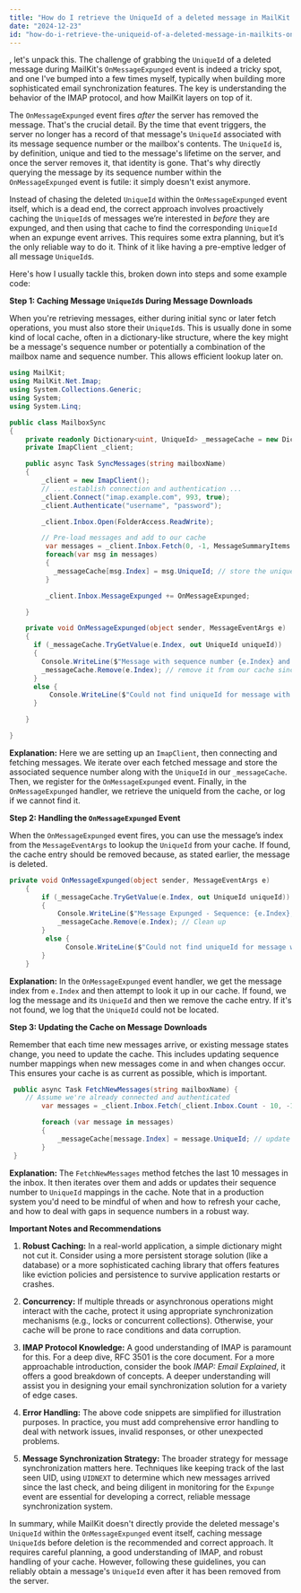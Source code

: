 ```yaml
---
title: "How do I retrieve the UniqueId of a deleted message in MailKit's OnMessageExpunged event?"
date: "2024-12-23"
id: "how-do-i-retrieve-the-uniqueid-of-a-deleted-message-in-mailkits-onmessageexpunged-event"
---
```


, let's unpack this. The challenge of grabbing the `UniqueId` of a deleted message during MailKit's `OnMessageExpunged` event is indeed a tricky spot, and one I've bumped into a few times myself, typically when building more sophisticated email synchronization features. The key is understanding the behavior of the IMAP protocol, and how MailKit layers on top of it.

The `OnMessageExpunged` event fires *after* the server has removed the message. That's the crucial detail. By the time that event triggers, the server no longer has a record of that message's `UniqueId` associated with its message sequence number or the mailbox's contents. The `UniqueId` is, by definition, unique and tied to the message's lifetime on the server, and once the server removes it, that identity is gone. That's why directly querying the message by its sequence number within the `OnMessageExpunged` event is futile: it simply doesn't exist anymore.

Instead of chasing the deleted `UniqueId` within the `OnMessageExpunged` event itself, which is a dead end, the correct approach involves proactively caching the `UniqueId`s of messages we’re interested in *before* they are expunged, and then using that cache to find the corresponding `UniqueId` when an expunge event arrives. This requires some extra planning, but it’s the only reliable way to do it. Think of it like having a pre-emptive ledger of all message `UniqueId`s.

Here's how I usually tackle this, broken down into steps and some example code:

**Step 1: Caching Message `UniqueId`s During Message Downloads**

When you're retrieving messages, either during initial sync or later fetch operations, you must also store their `UniqueId`s. This is usually done in some kind of local cache, often in a dictionary-like structure, where the key might be a message's sequence number or potentially a combination of the mailbox name and sequence number. This allows efficient lookup later on.

```csharp
using MailKit;
using MailKit.Net.Imap;
using System.Collections.Generic;
using System;
using System.Linq;

public class MailboxSync
{
    private readonly Dictionary<uint, UniqueId> _messageCache = new Dictionary<uint, UniqueId>();
    private ImapClient _client;

    public async Task SyncMessages(string mailboxName)
    {
        _client = new ImapClient();
        // ... establish connection and authentication ...
        _client.Connect("imap.example.com", 993, true);
        _client.Authenticate("username", "password");

        _client.Inbox.Open(FolderAccess.ReadWrite);

        // Pre-load messages and add to our cache
         var messages = _client.Inbox.Fetch(0, -1, MessageSummaryItems.UniqueId | MessageSummaryItems.Envelope);
         foreach(var msg in messages)
         {
           _messageCache[msg.Index] = msg.UniqueId; // store the unique id by sequence number
         }

         _client.Inbox.MessageExpunged += OnMessageExpunged;

    }

    private void OnMessageExpunged(object sender, MessageEventArgs e)
    {
      if (_messageCache.TryGetValue(e.Index, out UniqueId uniqueId))
      {
        Console.WriteLine($"Message with sequence number {e.Index} and uniqueId {uniqueId} was expunged");
        _messageCache.Remove(e.Index); // remove it from our cache since it no longer exists
      }
      else {
          Console.WriteLine($"Could not find uniqueId for message with sequence number {e.Index}");
      }

    }

}
```
**Explanation:**
Here we are setting up an `ImapClient`, then connecting and fetching messages. We iterate over each fetched message and store the associated sequence number along with the `UniqueId` in our `_messageCache`. Then, we register for the `OnMessageExpunged` event. Finally, in the `OnMessageExpunged` handler, we retrieve the uniqueId from the cache, or log if we cannot find it.

**Step 2: Handling the `OnMessageExpunged` Event**

When the `OnMessageExpunged` event fires, you can use the message’s index from the `MessageEventArgs` to lookup the `UniqueId` from your cache. If found, the cache entry should be removed because, as stated earlier, the message is deleted.

```csharp
private void OnMessageExpunged(object sender, MessageEventArgs e)
    {
        if (_messageCache.TryGetValue(e.Index, out UniqueId uniqueId))
        {
            Console.WriteLine($"Message Expunged - Sequence: {e.Index}, UniqueId: {uniqueId}");
            _messageCache.Remove(e.Index); // Clean up
        }
         else {
              Console.WriteLine($"Could not find uniqueId for message with sequence number {e.Index}");
        }
    }
```

**Explanation:**
In the `OnMessageExpunged` event handler, we get the message index from `e.Index` and then attempt to look it up in our cache. If found, we log the message and its `UniqueId` and then we remove the cache entry. If it's not found, we log that the `UniqueId` could not be located.

**Step 3: Updating the Cache on Message Downloads**

Remember that each time new messages arrive, or existing message states change, you need to update the cache. This includes updating sequence number mappings when new messages come in and when changes occur. This ensures your cache is as current as possible, which is important.

```csharp
 public async Task FetchNewMessages(string mailboxName) {
    // Assume we're already connected and authenticated
        var messages = _client.Inbox.Fetch(_client.Inbox.Count - 10, -1, MessageSummaryItems.UniqueId | MessageSummaryItems.Envelope); // Fetch the last 10 messages

        foreach (var message in messages)
        {
            _messageCache[message.Index] = message.UniqueId; // update our cache
        }
 }
```

**Explanation:**
The `FetchNewMessages` method fetches the last 10 messages in the inbox. It then iterates over them and adds or updates their sequence number to `UniqueId` mappings in the cache. Note that in a production system you'd need to be mindful of when and how to refresh your cache, and how to deal with gaps in sequence numbers in a robust way.

**Important Notes and Recommendations**

1.  **Robust Caching:** In a real-world application, a simple dictionary might not cut it. Consider using a more persistent storage solution (like a database) or a more sophisticated caching library that offers features like eviction policies and persistence to survive application restarts or crashes.

2.  **Concurrency:** If multiple threads or asynchronous operations might interact with the cache, protect it using appropriate synchronization mechanisms (e.g., locks or concurrent collections). Otherwise, your cache will be prone to race conditions and data corruption.

3.  **IMAP Protocol Knowledge:** A good understanding of IMAP is paramount for this. For a deep dive, RFC 3501 is the core document. For a more approachable introduction, consider the book *IMAP: Email Explained*, it offers a good breakdown of concepts. A deeper understanding will assist you in designing your email synchronization solution for a variety of edge cases.

4.  **Error Handling:** The above code snippets are simplified for illustration purposes. In practice, you must add comprehensive error handling to deal with network issues, invalid responses, or other unexpected problems.

5.  **Message Synchronization Strategy:** The broader strategy for message synchronization matters here. Techniques like keeping track of the last seen UID, using `UIDNEXT` to determine which new messages arrived since the last check, and being diligent in monitoring for the `Expunge` event are essential for developing a correct, reliable message synchronization system.

In summary, while MailKit doesn't directly provide the deleted message's `UniqueId` within the `OnMessageExpunged` event itself, caching message `UniqueId`s before deletion is the recommended and correct approach. It requires careful planning, a good understanding of IMAP, and robust handling of your cache. However, following these guidelines, you can reliably obtain a message's `UniqueId` even after it has been removed from the server.
